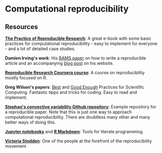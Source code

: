 # Computational reproducibility

## Resources

[**The Practice of Reproducible Research**](https://www.gitbook.com/book/bids/the-practice-of-reproducible-research/details): A great e-book with some basic practices for computational reproducibility - easy to implement for everyone - and a lot of detailed case studies.

**Damien Irving's work**: His [BAMS paper](http://journals.ametsoc.org/doi/abs/10.1175/BAMS-D-15-00010.1) on how to write a reproducible article and an accompanying [blog post](https://drclimate.wordpress.com/2016/06/16/how-to-write-a-reproducible-paper/) on his website.

[**Reproducible Research Coursera course**](https://www.coursera.org/learn/reproducible-research): A course on reproducibility mostly focused on R.

**Greg Wilson's papers**: [Best](http://journals.plos.org/plosbiology/article?id=10.1371/journal.pbio.1001745) and [Good Enough](http://journals.plos.org/ploscompbiol/article?id=10.1371/journal.pcbi.1005510) Practices for Scientific Computing. Fantastic tipps and tricks for coding. Easy to read and implement.

[**Stephan's convective variability Github repository**](https://github.com/raspstephan/convective_variability_analysis): Example repository for a reproducible paper. Note that this is just one way to approach computational reproducibility. There are doubtless many other and many better ways of doing this.

[**Jupyter notebooks**](http://jupyter.org/) and [**R Markdown**](http://rmarkdown.rstudio.com/): Tools for literate programming.

[**Victoria Stodden**](http://web.stanford.edu/~vcs/index.html): One of the people at the forefront of the reproducibility movement.
